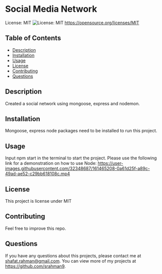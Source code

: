 # Social Media Network

License: MIT ![License: MIT](https://img.shields.io/badge/License-MIT-yellow.svg)
https://opensource.org/licenses/MIT

## Table of Contents

- [Description](#description)
- [Installation](#installation)
- [Usage](#usage)
- [License](#license)
- [Contributing](#contributing)
- [Questions](#questions)

## Description

Created a social network using mongoose, express and nodemon.

## Installation

Mongoose, express node packages need to be installed to run this project.

## Usage

Input npm start in the terminal to start the project. Please use the following link for a demonstration on how to use Node: https://user-images.githubusercontent.com/32348687/161465208-0a61d25f-a89c-49ad-ae52-c29bb618108c.mp4

## License

This project is license under MIT

## Contributing

Feel free to improve this repo.

## Questions

If you have any questions about this projects, please contact me at shafat.rahman@gmail.com. You can view more of my projects at https://github.com/srahman9.
